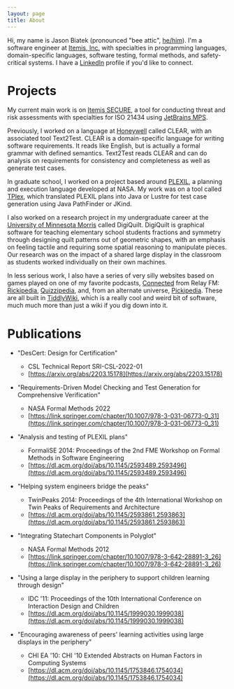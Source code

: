 ```yaml
---
layout: page
title: About
---
```


Hi, my name is Jason Biatek (pronounced "bee attic", [he/him](https://pronouns.org/he-him)). I'm a software engineer at [Itemis, Inc.](https://www.itemis.com) with specialties in programming languages, domain-specific languages, software testing, formal methods, and safety-critical systems. I have a [LinkedIn](https://www.linkedin.com/in/jason-biatek/) profile if you'd like to connect.

# Projects

My current main work is on [Itemis SECURE](https://www.itemis.com/en/products/itemis-secure/), a tool for conducting threat and risk assessments with specialties for ISO 21434 using [JetBrains MPS](https://www.jetbrains.com/mps/). 

Previously, I worked on a language at [Honeywell](https://www.honeywell.com/us/en) called CLEAR, with an associated tool Text2Test. CLEAR is a domain-specific language for writing software requirements. It reads like English, but is actually a formal grammar with defined semantics. Text2Test reads CLEAR and can do analysis on requirements for consistency and completeness as well as generate test cases.

In graduate school, I worked on a project based around [PLEXIL](https://plexil-group.github.io/plexil_docs/), a planning and execution language developed at NASA. My work was on a tool called [TPlex](https://github.com/jbiatek/TPlex), which translated PLEXIL plans into Java or Lustre for test case generation using Java PathFinder or JKind.

I also worked on a research project in my undergraduate career at the [University of Minnesota Morris](https://morris.umn.edu/) called DigiQuilt. DigiQuilt is graphical software for teaching elementary school students fractions and symmetry through designing quilt patterns out of geometric shapes, with an emphasis on feeling tactile and requiring some spatial reasoning to manipulate pieces. Our research was on the impact of a shared large display in the classroom as students worked individually on their own machines.

In less serious work, I also have a series of very silly websites based on games played on one of my favorite podcasts, [Connected](https://www.relay.fm/connected) from Relay FM: [Rickipedia](https://rickies.net), [Quizzipedia](https://quizzies.net), and, from an alternate universe, [Pickipedia](https://pickipedia.net). These are all built in [TiddlyWiki](https://tiddlywiki.com), which is a really cool and weird bit of software, much much more than just a wiki if you dig down into it.

# Publications

* "DesCert: Design for Certification"
  * CSL Technical Report SRI-CSL-2022-01
  * [https://arxiv.org/abs/2203.15178](https://arxiv.org/abs/2203.15178)

* "Requirements-Driven Model Checking and Test Generation for Comprehensive Verification"
  * NASA Formal Methods 2022
  * [https://link.springer.com/chapter/10.1007/978-3-031-06773-0_31](https://link.springer.com/chapter/10.1007/978-3-031-06773-0_31)

* "Analysis and testing of PLEXIL plans"
  * FormaliSE 2014: Proceedings of the 2nd FME Workshop on Formal Methods in Software Engineering
  * [https://dl.acm.org/doi/abs/10.1145/2593489.2593496](https://dl.acm.org/doi/abs/10.1145/2593489.2593496)

* "Helping system engineers bridge the peaks"
  * TwinPeaks 2014: Proceedings of the 4th International Workshop on Twin Peaks of Requirements and Architecture
  * [https://dl.acm.org/doi/abs/10.1145/2593861.2593863](https://dl.acm.org/doi/abs/10.1145/2593861.2593863)

	
* "Integrating Statechart Components in Polyglot"
  * NASA Formal Methods 2012
  * [https://link.springer.com/chapter/10.1007/978-3-642-28891-3_26](https://link.springer.com/chapter/10.1007/978-3-642-28891-3_26)
		
* "Using a large display in the periphery to support children learning through design"
  * IDC '11: Proceedings of the 10th International Conference on Interaction Design and Children
  * [https://dl.acm.org/doi/abs/10.1145/1999030.1999038](https://dl.acm.org/doi/abs/10.1145/1999030.1999038)

* "Encouraging awareness of peers' learning activities using large displays in the periphery"
  * CHI EA '10: CHI '10 Extended Abstracts on Human Factors in Computing Systems
  * [https://dl.acm.org/doi/abs/10.1145/1753846.1754034](https://dl.acm.org/doi/abs/10.1145/1753846.1754034)
